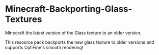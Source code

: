 # Minecraft-Backporting-Glass-Textures
Minecraft the latest version of the Glass texture to an older version.

This resource pack backports the new glass texture to older versions and supports OptiFine's smooth rendering!